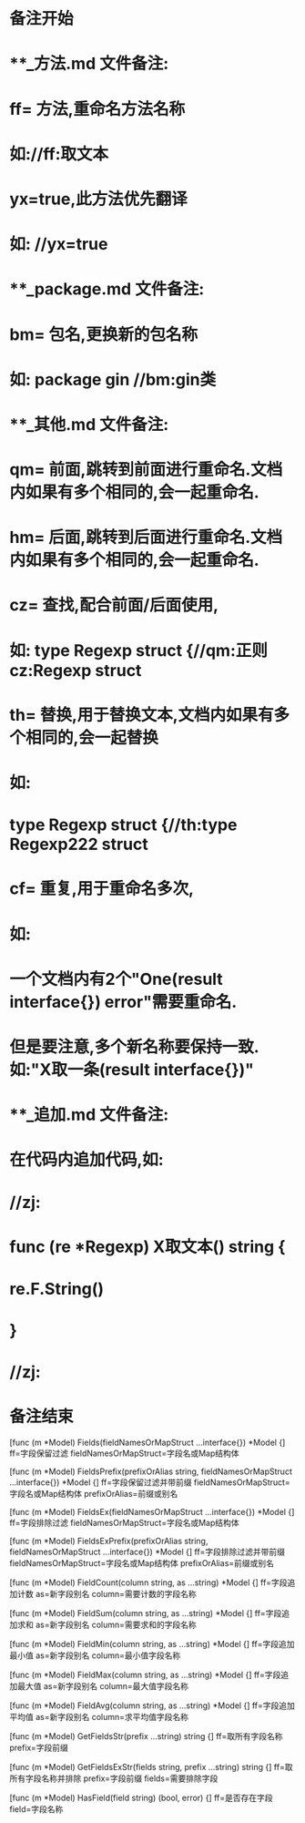 # 备注开始
# **_方法.md 文件备注:
# ff= 方法,重命名方法名称
# 如://ff:取文本
#
# yx=true,此方法优先翻译
# 如: //yx=true


# **_package.md 文件备注:
# bm= 包名,更换新的包名称 
# 如: package gin //bm:gin类


# **_其他.md 文件备注:
# qm= 前面,跳转到前面进行重命名.文档内如果有多个相同的,会一起重命名.
# hm= 后面,跳转到后面进行重命名.文档内如果有多个相同的,会一起重命名.
# cz= 查找,配合前面/后面使用,
# 如: type Regexp struct {//qm:正则 cz:Regexp struct
#
# th= 替换,用于替换文本,文档内如果有多个相同的,会一起替换
# 如:
# type Regexp struct {//th:type Regexp222 struct
#
# cf= 重复,用于重命名多次,
# 如: 
# 一个文档内有2个"One(result interface{}) error"需要重命名.
# 但是要注意,多个新名称要保持一致. 如:"X取一条(result interface{})"


# **_追加.md 文件备注:
# 在代码内追加代码,如:
# //zj:
# func (re *Regexp) X取文本() string { 
#    re.F.String()
# }
# //zj:
# 备注结束

[func (m *Model) Fields(fieldNamesOrMapStruct ...interface{}) *Model {]
ff=字段保留过滤
fieldNamesOrMapStruct=字段名或Map结构体

[func (m *Model) FieldsPrefix(prefixOrAlias string, fieldNamesOrMapStruct ...interface{}) *Model {]
ff=字段保留过滤并带前缀
fieldNamesOrMapStruct=字段名或Map结构体
prefixOrAlias=前缀或别名

[func (m *Model) FieldsEx(fieldNamesOrMapStruct ...interface{}) *Model {]
ff=字段排除过滤
fieldNamesOrMapStruct=字段名或Map结构体

[func (m *Model) FieldsExPrefix(prefixOrAlias string, fieldNamesOrMapStruct ...interface{}) *Model {]
ff=字段排除过滤并带前缀
fieldNamesOrMapStruct=字段名或Map结构体
prefixOrAlias=前缀或别名

[func (m *Model) FieldCount(column string, as ...string) *Model {]
ff=字段追加计数
as=新字段别名
column=需要计数的字段名称

[func (m *Model) FieldSum(column string, as ...string) *Model {]
ff=字段追加求和
as=新字段别名
column=需要求和的字段名称

[func (m *Model) FieldMin(column string, as ...string) *Model {]
ff=字段追加最小值
as=新字段别名
column=最小值字段名称

[func (m *Model) FieldMax(column string, as ...string) *Model {]
ff=字段追加最大值
as=新字段别名
column=最大值字段名称

[func (m *Model) FieldAvg(column string, as ...string) *Model {]
ff=字段追加平均值
as=新字段别名
column=求平均值字段名称

[func (m *Model) GetFieldsStr(prefix ...string) string {]
ff=取所有字段名称
prefix=字段前缀

[func (m *Model) GetFieldsExStr(fields string, prefix ...string) string {]
ff=取所有字段名称并排除
prefix=字段前缀
fields=需要排除字段

[func (m *Model) HasField(field string) (bool, error) {]
ff=是否存在字段
field=字段名称

